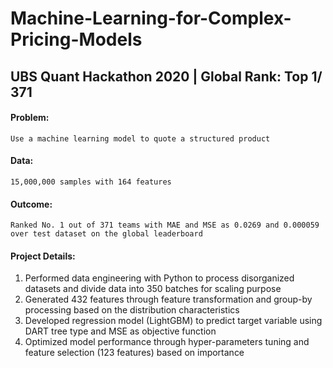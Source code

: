 # Machine-Learning-for-Complex-Pricing-Models
## UBS Quant Hackathon 2020 | Global Rank: Top 1/ 371

#### Problem: 
    Use a machine learning model to quote a structured product 
    
#### Data:
    15,000,000 samples with 164 features
    
#### Outcome:
    Ranked No. 1 out of 371 teams with MAE and MSE as 0.0269 and 0.000059 over test dataset on the global leaderboard
    
#### Project Details:
1. Performed data engineering with Python to process disorganized datasets and divide data into 350 batches for scaling purpose
2. Generated 432 features through feature transformation and group-by processing based on the distribution characteristics
3. Developed regression model (LightGBM) to predict target variable using DART tree type and MSE as objective function
4. Optimized model performance through hyper-parameters tuning and feature selection (123 features) based on importance
